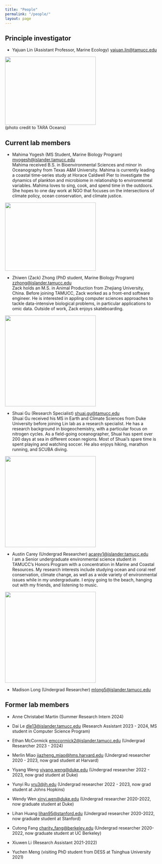 ```yaml
---
title: "People"
permalink: "/people/"
layout: page
---
```


## Principle investigator
- Yajuan Lin (Assistant Professor, Marine Ecology) <yajuan.lin@tamucc.edu>

<img src="https://yajuanlin.github.io/assets/img/CREDITS-MAEVA-BARDY-YAJUAN-LIN-BD-1.jpeg" width="300" height="225"/> <br />
(photo credit to TARA Oceans)

## Current lab members

- Mahima Yogesh</a> (MS Student, Marine Biology Program) <myogesh@islander.tamucc.edu> <br /> Mahima received B.S. in Bioenvironmental Sciences and minor in Oceanography from Texas A&M University. Mahima is currently leading a coastal time-series study at Horace Caldwell Pier to investigate the dynamics of plankton and microbiome in relationship to environmental variables. Mahima loves to sing, cook, and spend time in the outdoors. She hopes to one day work at NGO that focuses on the intersections of climate policy, ocean conservation, and climate justice.

<img src="https://yajuanlin.github.io/assets/img/Mahima_profile-photo.png" width="300" height="225"/> 

- Zhiwen (Zack) Zhong (PhD student, Marine Biology Program) <zzhong@islander.tamucc.edu> <br /> Zack holds an M.S. in Animal Production from Zhejiang University, China. Before joining TAMUCC, Zack worked as a front-end software engineer. He is interested in appling computer sciences approaches to tackle data-intensive biological problems, in particular applications to omic data. Outside of work, Zack enjoys skateboarding.
  
<img src="https://yajuanlin.github.io/assets/img/ZackZhong.jpg" width="300" /> 
 
- Shuai Gu</a> (Research Specialist) <shuai.gu@tamucc.edu> <br /> Shuai Gu received his MS in Earth and Climate Sciences from Duke University before joining Lin lab as a research specialist. He has a research background in biogeochemistry, with a particular focus on nitrogen cycles. As a field-going oceanographer, Shuai has spent over 200 days at sea in different ocean regions. Most of Shuai’s spare time is spent playing and watching soccer. He also enjoys hiking, marathon running, and SCUBA diving.

<img src="https://yajuanlin.github.io/assets/img/Shuai profile photo.png" width="300" /> 

- Austin Carey</a> (Undergrad Researcher) <acarey1@islander.tamucc.edu> <br /> I am a Senior undergraduate environmental science student in TAMUCC’s Honors Program with a concentration in Marine and Coastal Resources. My research interests include studying ocean and coral reef conservation, climate change, as well as a wide variety of environmental issues while in my undergraduate. I enjoy going to the beach, hanging out with my friends, and listening to music.

<img src="https://yajuanlin.github.io/assets/img/Austin profile photo.png" width="300" /> 

- Madison Long (Undergrad Researcher) <mlong5@islander.tamucc.edu>

## Former lab members
- Anne Christabel Martin (Summer Research Intern 2024)

- Dai Le <dle13@islander.tamucc.edu> (Research Assistant 2023 - 2024, MS student in Computer Science Program)

- Ethan McCormick <emccormick2@islander.tamucc.edu> (Undergrad Researcher 2023 - 2024)

- Merlin Miao <jiazheng_miao@hms.harvard.edu> (Undergrad researcher 2020 - 2023, now grad student at Harvard)

- Yiyang Weng <yiyang.weng@duke.edu> (Undergrad researcher 2022 - 2023, now grad student at Duke)

- Yunyi Ru <yru3@jh.edu> (Undergrad researcher 2022 - 2023, now grad student at Johns Hopkins)

- Wendy Wen <xinyi.wen@duke.edu> (Undergrad researcher 2020-2022, now graduate student at Duke)

- Lihan Huang <lihan95@stanford.edu> (Undergrad researcher 2020-2022, now graduate student at Stanford)

- Cutong Fang <charity_fang@berkeley.edu> (Undergrad researcher 2020-2022, now graduate student at UC Berkeley)

- Xiuwen Li (Research Assistant 2021-2022)

- Yuchen Meng (visiting PhD student from DESS at Tsinghua University 2021)
